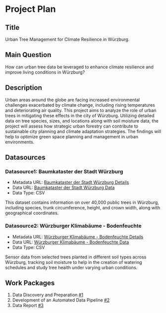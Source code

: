 # Project Plan

## Title
<!-- Give your project a short title. -->
Urban Tree Management for Climate Resilience in Würzburg.

## Main Question

<!-- Think about one main question you want to answer based on the data. -->
How can urban tree data be leveraged to enhance climate resilience and improve living conditions in Würzburg?

## Description

<!-- Describe your data science project in max. 200 words. Consider writing about why and how you attempt it. -->
Urban areas around the globe are facing increased environmental challenges exacerbated by climate change, including rising temperatures and deteriorating air quality. This project aims to analyze the role of urban trees in mitigating these effects in the city of Würzburg. Utilizing detailed data on tree species, sizes, and locations along with soil moisture data, the project will assess how strategic urban forestry can contribute to sustainable city planning and climate adaptation strategies. The findings will help to optimize green space planning and management in urban environments.

## Datasources

<!-- Describe each datasources you plan to use in a section. Use the prefic "DatasourceX" where X is the id of the datasource. -->

### Datasource1: Baumkataster der Stadt Würzburg
* Metadata URL: [Baumkataster der Stadt Würzburg Details](https://www.govdata.de/web/guest/suchen/-/details/baumkataster-der-stadt-wurzburg)
* Data URL: [Baumkataster der Stadt Würzburg Data](https://opendata.wuerzburg.de/api/v2/catalog/datasets/baumkataster_stadt_wuerzburg/exports/csv)
* Data Type: CSV

This dataset contains information on over 40,000 public trees in Würzburg, including species, trunk circumference, height, and crown width, along with geographical coordinates.


### Datasource2: Würzburger Klimabäume - Bodenfeuchte
* Metadata URL: [Würzburger Klimabäume - Bodenfeuchte Details](https://www.govdata.de/web/guest/suchen/-/details/wurzburger-klimabaeume-bodenfeuchte)
* Data URL: [Würzburger Klimabäume - Bodenfeuchte Data](https://opendata.wuerzburg.de/api/v2/catalog/datasets/sls-klimabaeume/exports/csv)
* Data Type: CSV

Sensor data from selected trees planted in different soil types across Würzburg, tracking soil moisture to help in the creation of watering schedules and study tree health under varying urban conditions.


## Work Packages

<!-- List of work packages ordered sequentially, each pointing to an issue with more details. -->

1. Data Discovery and Preparation [#1][i1]
2. Development of an Automated Data Pipeline [#2][i2]
3. Data Report [#3][i3]


[i1]: https://github.com/iremhalac/made-template/issues/1
[i2]: https://github.com/iremhalac/made-template/issues/2
[i3]: https://github.com/iremhalac/made-template/issues/3
